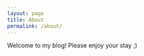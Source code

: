 ```yaml
---
layout: page
title: About
permalink: /about/
---
```


Welcome to my blog! Please enjoy your stay ;)
